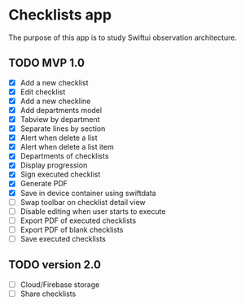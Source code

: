 #  Checklists app

The purpose of this app is to study Swiftui observation architecture. 

## TODO MVP 1.0

- [x] Add a new checklist
- [x] Edit checklist
- [x] Add a new checkline
- [x] Add departments model
- [x] Tabview by department
- [x] Separate lines by section
- [x] Alert when delete a list
- [x] Alert when delete a list item
- [x] Departments of checklists
- [x] Display progression
- [x] Sign executed checklist
- [x] Generate PDF
- [x] Save in device container using swiftdata
- [ ] Swap toolbar on checklist detail view
- [ ] Disable editing when user starts to execute
- [ ] Export PDF of executed checklists
- [ ] Export PDF of blank checklists
- [ ] Save executed checklists

## TODO version 2.0

- [ ] Cloud/Firebase storage
- [ ] Share checklists
